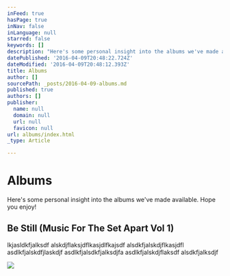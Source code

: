 ```yaml
---
inFeed: true
hasPage: true
inNav: false
inLanguage: null
starred: false
keywords: []
description: "Here's some personal insight into the albums we've made available. \_Hope you enjoy!"
datePublished: '2016-04-09T20:48:22.724Z'
dateModified: '2016-04-09T20:48:12.393Z'
title: Albums
author: []
sourcePath: _posts/2016-04-09-albums.md
published: true
authors: []
publisher:
  name: null
  domain: null
  url: null
  favicon: null
url: albums/index.html
_type: Article

---
```

# Albums

Here's some personal insight into the albums we've made available.  Hope you enjoy!

## Be Still (Music For The Set Apart Vol 1)

lkjasldkfjalksdf alskdjflaksjdflkasjdlfkajsdf alsdkfjalskdjflkasjdfl  asdlkfjalskdfjlaskdjf  asdlkfjalsdkfjalksdjfa  asdlkfjalskdjflaksdf  alsdkfjalksdjf 

  
![](https://the-grid-user-content.s3-us-west-2.amazonaws.com/6e68bea2-0254-4e96-a5fe-1afbd11f8ead.jpg)